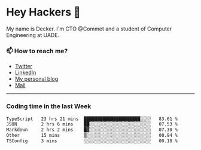 # Hey Hackers 👋

My name is Decker. I`m CTO @Commet and a student of Computer Engineering at UADE.

### 📫 How to reach me?
- [Twitter](https://x.com/0xDecker) 
- [LinkedIn](https://www.linkedin.com/in/decker-urbano/) 
- [My personal blog](http://decker.sh) 
- [Mail](mailto:me@decker.sh)

---

### Coding time in the last Week

<!--START_SECTION:waka-->

```txt
TypeScript   23 hrs 21 mins  █████████████████████░░░░   83.61 %
JSON         2 hrs 6 mins    ██░░░░░░░░░░░░░░░░░░░░░░░   07.53 %
Markdown     2 hrs 2 mins    █▓░░░░░░░░░░░░░░░░░░░░░░░   07.30 %
Other        15 mins         ▒░░░░░░░░░░░░░░░░░░░░░░░░   00.94 %
TSConfig     3 mins          ░░░░░░░░░░░░░░░░░░░░░░░░░   00.18 %
```

<!--END_SECTION:waka-->
